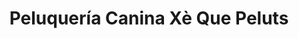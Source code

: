 ---
title: "Peluquería Canina Xè Que Peluts"
url: /valencia/peluqueria-canina-xe-que-peluts/
shop: Tiersalon
---